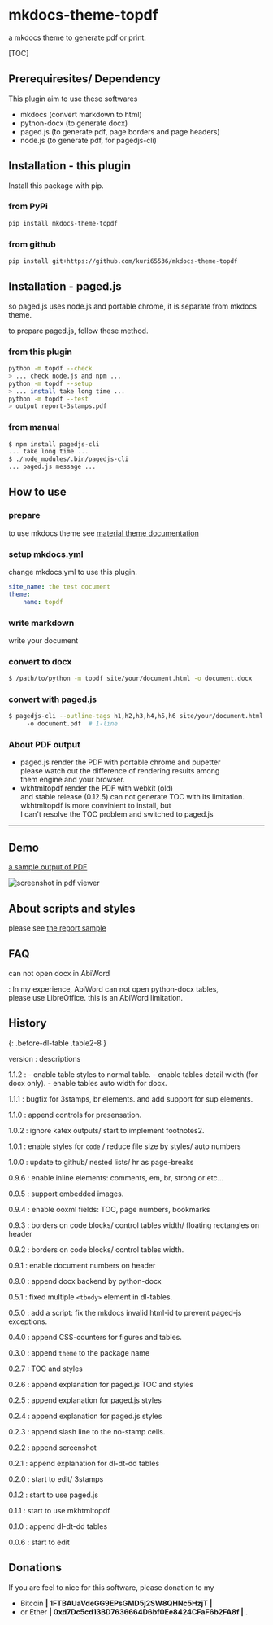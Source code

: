 mkdocs-theme-topdf
=========================================================
a mkdocs theme to generate pdf or print.

[TOC]


Prerequiresites/ Dependency
--------------------------
This plugin aim to use these softwares

- mkdocs (convert markdown to html)
- python-docx (to generate docx)
- paged.js (to generate pdf, page borders and page headers)
- node.js (to generate pdf, for pagedjs-cli)



Installation - this plugin <!-- {{{1 -->
--------------------------
Install this package with pip.

### from PyPi
```bash
pip install mkdocs-theme-topdf
```

### from github
```bash
pip install git+https://github.com/kuri65536/mkdocs-theme-topdf
```


Installation - paged.js
--------------------------
so paged.js uses node.js and portable chrome,
it is separate from mkdocs theme.

to prepare paged.js, follow these method.

### from this plugin
```bash
python -m topdf --check
> ... check node.js and npm ...
python -m topdf --setup
> ... install take long time ...
python -m topdf --test
> output report-3stamps.pdf
```

### from manual
```bash
$ npm install pagedjs-cli
... take long time ...
$ ./node_modules/.bin/pagedjs-cli
... paged.js message ...
```



How to use <!-- {{{1 -->
--------------------------
### prepare
to use mkdocs theme see [material theme documentation][mkdocs-theme]

[mkdocs-theme]: https://squidfunk.github.io/mkdocs-material/getting-started/

### setup mkdocs.yml
change mkdocs.yml to use this plugin.

```yaml
site_name: the test document
theme:
    name: topdf
```

### write markdown
write your document


### convert to docx <!-- {{{1 -->
```bash
$ /path/to/python -m topdf site/your/document.html -o document.docx
```


### convert with paged.js

```bash
$ pagedjs-cli --outline-tags h1,h2,h3,h4,h5,h6 site/your/document.html
     -o document.pdf  # 1-line
```


### About PDF output
- paged.js render the PDF with portable chrome and pupetter  
    please watch out the difference of rendering results among  
    them engine and your browser.
- wkhtmltopdf render the PDF with webkit (old)  
    and stable release (0.12.5) can not generate TOC with its limitation.  
    wkhtmltopdf is more convinient to install, but  
    I can't resolve the TOC problem and switched to paged.js



---



Demo <!-- {{{1 -->
--------------------------
[a sample output of PDF](https://github.com/kuri65536/mkdocs-theme-topdf/files/3993873/report-3stamps.pdf)

![screenshot in pdf viewer](https://user-images.githubusercontent.com/11357613/70920996-cf9ac080-2066-11ea-81f2-0e7c840ebea1.png)



About scripts and styles
--------------------------
please see [the report sample](report-3stamps.md)



FAQ
--------------------------
can not open docx in AbiWord

: In my experience, AbiWord can not open python-docx tables,  
    please use LibreOffice. this is an AbiWord limitation.



History <!-- {{{1 -->
--------------------------
<!-- this comment is needed for paragraph class -->
{: .before-dl-table .table2-8 }

version
: descriptions

1.1.2
:   - enable table styles to normal table.
    - enable tables detail width (for docx only).
    - enable tables auto width for docx.

1.1.1
: bugfix for 3stamps, br elements. and add support for sup elements.

1.1.0
: append controls for presensation.

1.0.2
: ignore katex outputs/ start to implement footnotes2.

1.0.1
: enable styles for `code` / reduce file size by styles/ auto numbers

1.0.0
: update to github/ nested lists/ hr as page-breaks

0.9.6
: enable inline elements: comments, em, br, strong or etc...

0.9.5
: support embedded images.

0.9.4
: enable ooxml fields: TOC, page numbers, bookmarks

0.9.3
: borders on code blocks/ control tables width/ floating rectangles on header

0.9.2
: borders on code blocks/ control tables width.

0.9.1
: enable document numbers on header

0.9.0
: append docx backend by python-docx

0.5.1
: fixed multiple `<tbody>` element in dl-tables.

0.5.0
: add a script: fix the mkdocs invalid html-id to prevent paged-js exceptions.

0.4.0
: append CSS-counters for figures and tables.

0.3.0
: append `theme` to the package name

0.2.7
: TOC and styles

0.2.6
: append explanation for paged.js TOC and styles

0.2.5
: append explanation for paged.js styles

0.2.4
: append explanation for paged.js styles

0.2.3
: append slash line to the no-stamp cells.

0.2.2
: append screenshot

0.2.1
: append explanation for dl-dt-dd tables

0.2.0
: start to edit/ 3stamps

0.1.2
: start to use paged.js

0.1.1
: start to use mkhtmltopdf

0.1.0
: append dl-dt-dd tables

0.0.6
: start to edit



Donations
---------------------
If you are feel to nice for this software, please donation to my

-   Bitcoin **| 1FTBAUaVdeGG9EPsGMD5j2SW8QHNc5HzjT |**
-   or Ether **| 0xd7Dc5cd13BD7636664D6bf0Ee8424CFaF6b2FA8f |** .


<!-- vi: fdm=marker
  -->

